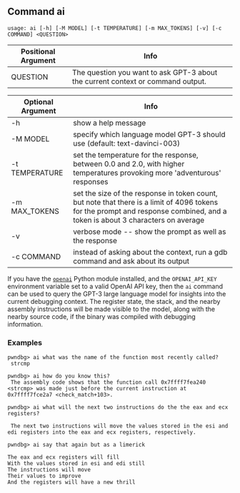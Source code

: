 ## Command ai ##
```
usage: ai [-h] [-M MODEL] [-t TEMPERATURE] [-m MAX_TOKENS] [-v] [-c COMMAND] <QUESTION>
```

| Positional Argument | Info |
|---------------------|------|
| QUESTION | The question you want to ask GPT-3 about the current context or command output. |

| Optional Argument | Info |
|-------------------|------|
| -h | show a help message |
| -M MODEL | specify which language model GPT-3 should use (default: text-davinci-003) |
| -t TEMPERATURE | set the temperature for the response, between 0.0 and 2.0, with higher temperatures provoking more 'adventurous' responses |
| -m MAX\_TOKENS | set the size of the response in token count, but note that there is a limit of 4096 tokens for the prompt and response combined, and a token is about 3 characters on average |
| -v | verbose mode -- show the prompt as well as the response |
| -c COMMAND | instead of asking about the context, run a gdb command and ask about its output |


If you have the [`openai`](https://github.com/openai/openai-python) Python
module installed, and the `OPENAI_API_KEY` environment variable set to a valid
OpenAI API key, then the `ai` command can be used to query the GPT-3 large
language model for insights into the current debugging context. The register
state, the stack, and the nearby assembly instructions will be made visible
to the model, along with the nearby source code, if the binary was compiled
with debugging information.


### Examples ###

```
pwndbg> ai what was the name of the function most recently called?
 strcmp

pwndbg> ai how do you know this?
 The assembly code shows that the function call 0x7ffff7fea240 <strcmp> was made just before the current instruction at 0x7ffff7fce2a7 <check_match+103>.

pwndbg> ai what will the next two instructions do the the eax and ecx registers?

 The next two instructions will move the values stored in the esi and edi registers into the eax and ecx registers, respectively.

pwndbg> ai say that again but as a limerick

The eax and ecx registers will fill
With the values stored in esi and edi still
The instructions will move
Their values to improve
And the registers will have a new thrill

```
